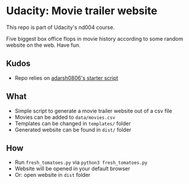 # Udacity: Movie trailer website

This repo is part of Udacity's nd004 course.

Five biggest box office flops in movie history according to some random
website on the web. Have fun.

## Kudos

- Repo relies on [adarsh0806's starter script](https://github.com/adarsh0806/ud036_StarterCode)

## What

- Simple script to generate a movie trailer website out of a csv file
- Movies can be added to `data/movies.csv`
- Templates can be changed in `templates/` folder
- Generated website can be found in `dist/` folder

## How

- Run `fresh_tomatoes.py` via `python3 fresh_tomatoes.py`
- Website will be opened in your default browser
- Or: open website in `dist` folder
